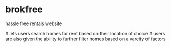 # brokfree
<p>hassle free rentals website</p>
# lets users search homes for rent based on their location of choice
# users are also given the ability to further filter homes based on a vareity of factors
